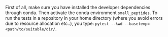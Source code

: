 
First of all, make sure you have installed the developer dependencies through conda.
Then activate the conda environment `small_peptides`.
To run the tests in a repository in your home directory (where you avoid errors due to resource allocation etc..), you type: `pytest --kwd --basetemp=<path/to/suitable/dir/`.
